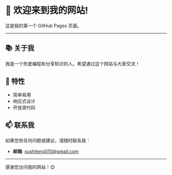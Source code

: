 # 🌟 欢迎来到我的网站!

这是我的第一个 GitHub Pages 页面。

---

## 📚 关于我

我是一个热爱编程和分享知识的人。希望通过这个网站与大家交流！

## 🚀 特性

- 简单易用
- 响应式设计
- 开放源代码

## 📫 联系我

如果您有任何问题或建议，请随时联系我：

- **邮箱**: xushiteng510@gmail.com
---

感谢您访问我的网站！😊
